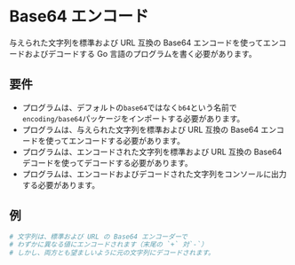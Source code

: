 # Base64 エンコード

与えられた文字列を標準および URL 互換の Base64 エンコードを使ってエンコードおよびデコードする Go 言語のプログラムを書く必要があります。

## 要件

- プログラムは、デフォルトの`base64`ではなく`b64`という名前で`encoding/base64`パッケージをインポートする必要があります。
- プログラムは、与えられた文字列を標準および URL 互換の Base64 エンコードを使ってエンコードする必要があります。
- プログラムは、エンコードされた文字列を標準および URL 互換の Base64 デコードを使ってデコードする必要があります。
- プログラムは、エンコードおよびデコードされた文字列をコンソールに出力する必要があります。

## 例

```sh
# 文字列は、標準および URL の Base64 エンコーダーで
# わずかに異なる値にエンコードされます（末尾の `+` 対`-`）
# しかし、両方とも望ましいように元の文字列にデコードされます。
```
